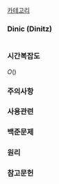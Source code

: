 [카테고리](/README.md)
### Dinic (Dinitz)
```cpp

```
### 시간복잡도 
$O()$   

### 주의사항


### 사용관련


### 백준문제
[]()

### 원리


### 참고문헌